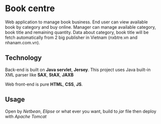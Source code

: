 # Book centre
Web application to manage book business. End user can view available book by category and buy online. Manager can manage available category, book title and remaining quantity. Data about category, book title will be fetch automatically from 2 big publisher in Vietnam (nxbtre.vn and nhanam.com.vn).

## Technology
Back-end is built on **Java servlet**, **Jersey**. This project uses Java built-in XML parser like **SAX**, **StAX**, **JAXB**

Web front-end is pure **HTML**, **CSS**, **JS**.

## Usage
Open by *Netbean*, *Elipse* or what ever you want, build to *jar* file then deploy with *Apache Tomcat*
